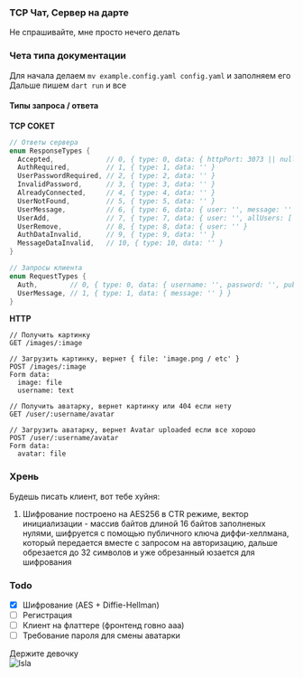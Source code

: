 ### TCP Чат, Сервер на дарте
Не спрашивайте, мне просто нечего делать

### Чета типа документации
Для начала делаем `mv example.config.yaml config.yaml` и заполняем его <br>
Дальше пишем `dart run` и все

#### Типы запроса / ответа
**TCP СОКЕТ**
```dart
// Ответы сервера
enum ResponseTypes {
  Accepted,             // 0, { type: 0, data: { httpPort: 3073 || null } } HTTP порт может быть null, если http_enabled: false в конфиге
  AuthRequired,         // 1, { type: 1, data: '' }
  UserPasswordRequired, // 2, { type: 2, data: '' }
  InvalidPassword,      // 3, { type: 3, data: '' }
  AlreadyConnected,     // 4, { type: 4, data: '' }
  UserNotFound,         // 5, { type: 5, data: '' }
  UserMessage,          // 6, { type: 6, data: { user: '', message: '' } }
  UserAdd,              // 7, { type: 7, data: { user: '', allUsers: [''] } } allUsers - все пользователи в чате, массив никнеймов
  UserRemove,           // 8, { type: 8, data: { user: '' }
  AuthDataInvalid,      // 9, { type: 9, data: '' }
  MessageDataInvalid,   // 10, { type: 10, data: '' }
}

// Запросы клиента
enum RequestTypes {
  Auth,        // 0, { type: 0, data: { username: '', password: '', publicKey: '' } } password можно не передавать если сервер без регистрации (registration_required: false в конфиге)
  UserMessage, // 1, { type: 1, data: { message: '' } }
}
```
**HTTP**
```http request
// Получить картинку
GET /images/:image

// Загрузить картинку, вернет { file: 'image.png / etc' }
POST /images/:image
Form data:
  image: file
  username: text

// Получить аватарку, вернет картинку или 404 если нету
GET /user/:username/avatar

// Загрузить аватарку, вернет Avatar uploaded если все хорошо
POST /user/:username/avatar
Form data:
  avatar: file
```

### Хрень
Будешь писать клиент, вот тебе хуйня:
1. Шифрование построено на AES256 в CTR режиме, вектор инициализации - массив байтов длиной 16 байтов заполненых нулями, шифруется с помощью публичного ключа диффи-хеллмана, который передается вместе с запросом на авторизацию, дальше обрезается до 32 символов и уже обрезанный юзается для шифрования

### Todo
- [X] Шифрование (AES + Diffie-Hellman)
- [ ] Регистрация
- [ ] Клиент на флаттере (фронтенд говно ааа)
- [ ] Требование пароля для смены аватарки

Держите девочку <br>
![Isla](https://cdn.discordapp.com/attachments/1028379601921114136/1062778855758245928/21ad1a581f4f8c23270ad33d1487069a.jpg)
